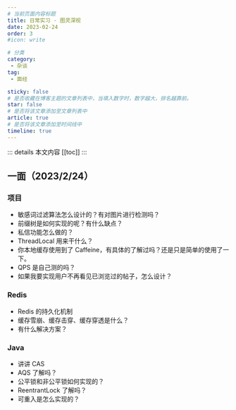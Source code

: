 ```yaml
---
# 当前页面内容标题
title: 日常实习 - 图灵深视
date: 2023-02-24
order: 3
#icon: write

# 分类
category:
 - 杂谈
tag:
 - 面经

sticky: false
# 是否收藏在博客主题的文章列表中，当填入数字时，数字越大，排名越靠前。
star: false
# 是否将该文章添加至文章列表中
article: true
# 是否将该文章添加至时间线中
timeline: true
---
```


::: details 本文内容
[[toc]]
:::

## 一面（2023/2/24）

### 项目
 
- 敏感词过滤算法怎么设计的？有对图片进行检测吗？
- 前缀树是如何实现的呢？有什么缺点？
- 私信功能怎么做的？
- ThreadLocal 用来干什么？
- 你本地缓存使用到了 Caffeine，有具体的了解过吗？还是只是简单的使用了一下。
- QPS 是自己测的吗？
- 如果我要实现用户不再看见已浏览过的帖子，怎么设计？

### Redis

- Redis 的持久化机制
- 缓存雪崩、缓存击穿、缓存穿透是什么？
- 有什么解决方案？

### Java

- 讲讲 CAS 
- AQS 了解吗？
- 公平锁和非公平锁如何实现的？
- ReentrantLock 了解吗？
- 可重入是怎么实现的？